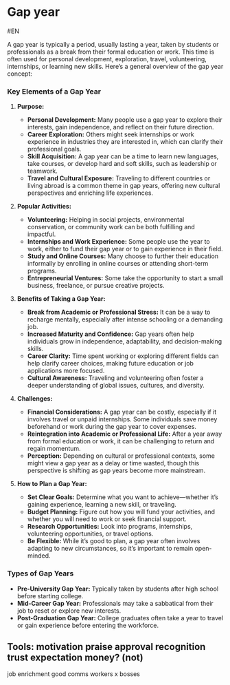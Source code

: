 # Gap year
#EN 

A gap year is typically a period, usually lasting a year, taken by students or professionals as a break from their formal education or work. This time is often used for personal development, exploration, travel, volunteering, internships, or learning new skills. Here’s a general overview of the gap year concept:

### Key Elements of a Gap Year

1. **Purpose:**
    - **Personal Development:** Many people use a gap year to explore their interests, gain independence, and reflect on their future direction.
    - **Career Exploration:** Others might seek internships or work experience in industries they are interested in, which can clarify their professional goals.
    - **Skill Acquisition:** A gap year can be a time to learn new languages, take courses, or develop hard and soft skills, such as leadership or teamwork.
    - **Travel and Cultural Exposure:** Traveling to different countries or living abroad is a common theme in gap years, offering new cultural perspectives and enriching life experiences.

2. **Popular Activities:**
    - **Volunteering:** Helping in social projects, environmental conservation, or community work can be both fulfilling and impactful.
    - **Internships and Work Experience:** Some people use the year to work, either to fund their gap year or to gain experience in their field.
    - **Study and Online Courses:** Many choose to further their education informally by enrolling in online courses or attending short-term programs.
    - **Entrepreneurial Ventures:** Some take the opportunity to start a small business, freelance, or pursue creative projects.

3. **Benefits of Taking a Gap Year:**
    - **Break from Academic or Professional Stress:** It can be a way to recharge mentally, especially after intense schooling or a demanding job.
    - **Increased Maturity and Confidence:** Gap years often help individuals grow in independence, adaptability, and decision-making skills.
    - **Career Clarity:** Time spent working or exploring different fields can help clarify career choices, making future education or job applications more focused.
    - **Cultural Awareness:** Traveling and volunteering often foster a deeper understanding of global issues, cultures, and diversity.

4. **Challenges:**
    - **Financial Considerations:** A gap year can be costly, especially if it involves travel or unpaid internships. Some individuals save money beforehand or work during the gap year to cover expenses.
    - **Reintegration into Academic or Professional Life:** After a year away from formal education or work, it can be challenging to return and regain momentum.
    - **Perception:** Depending on cultural or professional contexts, some might view a gap year as a delay or time wasted, though this perspective is shifting as gap years become more mainstream.

5. **How to Plan a Gap Year:**
    - **Set Clear Goals:** Determine what you want to achieve—whether it’s gaining experience, learning a new skill, or traveling.
    - **Budget Planning:** Figure out how you will fund your activities, and whether you will need to work or seek financial support.
    - **Research Opportunities:** Look into programs, internships, volunteering opportunities, or travel options.
    - **Be Flexible:** While it’s good to plan, a gap year often involves adapting to new circumstances, so it’s important to remain open-minded.

### Types of Gap Years

- **Pre-University Gap Year:** Typically taken by students after high school before starting college.
- **Mid-Career Gap Year:** Professionals may take a sabbatical from their job to reset or explore new interests.
- **Post-Graduation Gap Year:** College graduates often take a year to travel or gain experience before entering the workforce.



Tools:
motivation
praise
approval
recognition
trust
expectation
money? (not)
-
job enrichment
good comms workers x bosses






